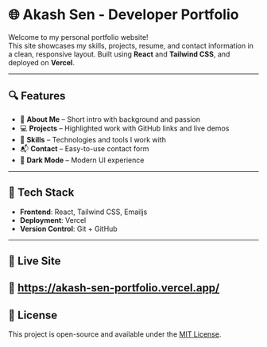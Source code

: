 # 🌐 Akash Sen - Developer Portfolio

Welcome to my personal portfolio website!  
This site showcases my skills, projects, resume, and contact information in a clean, responsive layout. Built using **React** and **Tailwind CSS**, and deployed on **Vercel**.

---

## 🔍 Features

- 📖 **About Me** – Short intro with background and passion
- 💻 **Projects** – Highlighted work with GitHub links and live demos
- 🧰 **Skills** – Technologies and tools I work with
- 📬 **Contact** – Easy-to-use contact form
- 🌙 **Dark Mode** – Modern UI experience

---

## 🚀 Tech Stack

- **Frontend**: React, Tailwind CSS, Emailjs
- **Deployment**: Vercel
- **Version Control**: Git + GitHub

---

## 📍 Live Site

🔗 https://akash-sen-portfolio.vercel.app/
---

## 📎 License

This project is open-source and available under the [MIT License](LICENSE).
